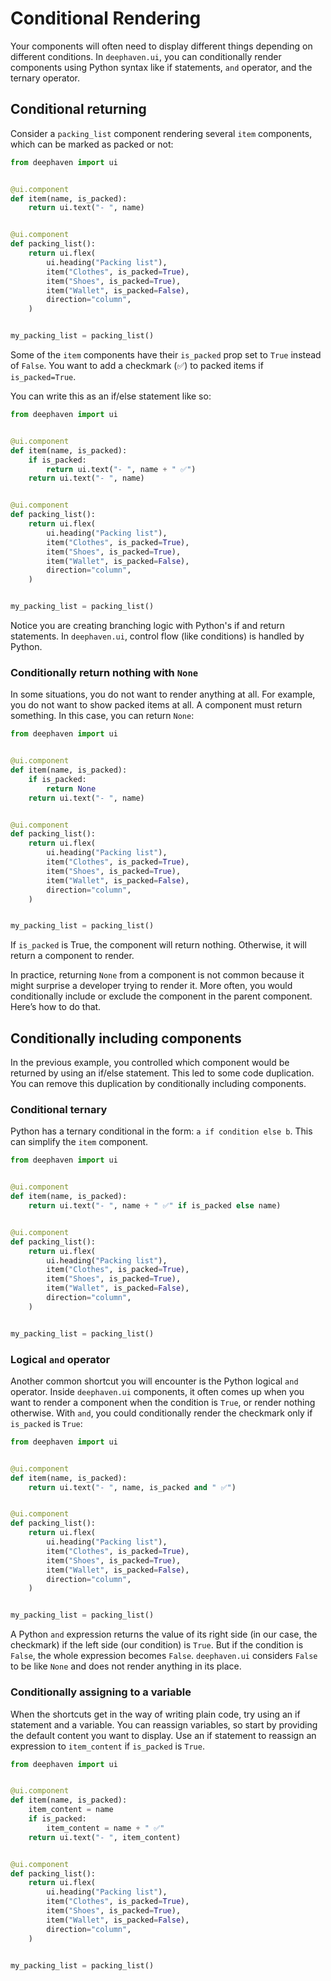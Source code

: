 # Conditional Rendering

Your components will often need to display different things depending on different conditions. In `deephaven.ui`, you can conditionally render components using Python syntax like if statements, `and` operator, and the ternary operator.

## Conditional returning

Consider a `packing_list` component rendering several `item` components, which can be marked as packed or not:

```python
from deephaven import ui


@ui.component
def item(name, is_packed):
    return ui.text("- ", name)


@ui.component
def packing_list():
    return ui.flex(
        ui.heading("Packing list"),
        item("Clothes", is_packed=True),
        item("Shoes", is_packed=True),
        item("Wallet", is_packed=False),
        direction="column",
    )


my_packing_list = packing_list()
```

Some of the `item` components have their `is_packed` prop set to `True` instead of `False`. You want to add a checkmark (✅) to packed items if `is_packed=True`.

You can write this as an if/else statement like so:

```python
from deephaven import ui


@ui.component
def item(name, is_packed):
    if is_packed:
        return ui.text("- ", name + " ✅")
    return ui.text("- ", name)


@ui.component
def packing_list():
    return ui.flex(
        ui.heading("Packing list"),
        item("Clothes", is_packed=True),
        item("Shoes", is_packed=True),
        item("Wallet", is_packed=False),
        direction="column",
    )


my_packing_list = packing_list()
```

Notice you are creating branching logic with Python's if and return statements. In `deephaven.ui`, control flow (like conditions) is handled by Python.

### Conditionally return nothing with `None`

In some situations, you do not want to render anything at all. For example, you do not want to show packed items at all. A component must return something. In this case, you can return `None`:

```python
from deephaven import ui


@ui.component
def item(name, is_packed):
    if is_packed:
        return None
    return ui.text("- ", name)


@ui.component
def packing_list():
    return ui.flex(
        ui.heading("Packing list"),
        item("Clothes", is_packed=True),
        item("Shoes", is_packed=True),
        item("Wallet", is_packed=False),
        direction="column",
    )


my_packing_list = packing_list()
```

If `is_packed` is True, the component will return nothing. Otherwise, it will return a component to render.

In practice, returning `None` from a component is not common because it might surprise a developer trying to render it. More often, you would conditionally include or exclude the component in the parent component. Here’s how to do that.

## Conditionally including components

In the previous example, you controlled which component would be returned by using an if/else statement. This led to some code duplication. You can remove this duplication by conditionally including components.

### Conditional ternary

Python has a ternary conditional in the form: `a if condition else b`. This can simplify the `item` component.

```python
from deephaven import ui


@ui.component
def item(name, is_packed):
    return ui.text("- ", name + " ✅" if is_packed else name)


@ui.component
def packing_list():
    return ui.flex(
        ui.heading("Packing list"),
        item("Clothes", is_packed=True),
        item("Shoes", is_packed=True),
        item("Wallet", is_packed=False),
        direction="column",
    )


my_packing_list = packing_list()
```

### Logical `and` operator

Another common shortcut you will encounter is the Python logical `and` operator. Inside `deephaven.ui` components, it often comes up when you want to render a component when the condition is `True`, or render nothing otherwise. With `and`, you could conditionally render the checkmark only if `is_packed` is `True`:

```python
from deephaven import ui


@ui.component
def item(name, is_packed):
    return ui.text("- ", name, is_packed and " ✅")


@ui.component
def packing_list():
    return ui.flex(
        ui.heading("Packing list"),
        item("Clothes", is_packed=True),
        item("Shoes", is_packed=True),
        item("Wallet", is_packed=False),
        direction="column",
    )


my_packing_list = packing_list()
```

A Python `and` expression returns the value of its right side (in our case, the checkmark) if the left side (our condition) is `True`. But if the condition is `False`, the whole expression becomes `False`. `deephaven.ui` considers `False` to be like `None` and does not render anything in its place.

### Conditionally assigning to a variable

When the shortcuts get in the way of writing plain code, try using an if statement and a variable. You can reassign variables, so start by providing the default content you want to display. Use an if statement to reassign an expression to `item_content` if `is_packed` is `True`.

```python
from deephaven import ui


@ui.component
def item(name, is_packed):
    item_content = name
    if is_packed:
        item_content = name + " ✅"
    return ui.text("- ", item_content)


@ui.component
def packing_list():
    return ui.flex(
        ui.heading("Packing list"),
        item("Clothes", is_packed=True),
        item("Shoes", is_packed=True),
        item("Wallet", is_packed=False),
        direction="column",
    )


my_packing_list = packing_list()
```
